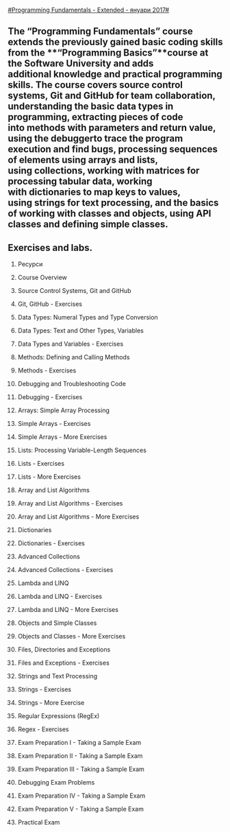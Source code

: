 [#Programming Fundamentals - Extended - януари 2017#](https://softuni.bg/trainings/1568/programming-fundamentals-exended-january-2017)

The **“Programming Fundamentals”** course extends the previously gained basic
coding skills from the \*\*“Programming Basics”\*\*course at the Software
University and adds additional **knowledge** and **practical programming
skills.** The course covers source control systems, **Git** and **GitHub** for
team collaboration, understanding the basic **data types** in programming,
extracting pieces of code into **methods** with parameters and return value,
using the **debugger**to trace the program execution and find bugs, processing
sequences of elements using **arrays** and **lists**, using **collections**,
working with matrices for processing tabular data, working
with **dictionaries** to map keys to values, using **strings** for text
processing, and the basics of working with **classes** and **objects**, using
API classes and defining simple classes.
-----------------------
**Exercises and labs.**
-----------------------

1. Ресурси

2. Course Overview

3. Source Control Systems, Git and GitHub

4. Git, GitHub - Exercises

5. Data Types: Numeral Types and Type Conversion

6. Data Types: Text and Other Types, Variables

7. Data Types and Variables - Exercises

8. Methods: Defining and Calling Methods

9. Methods - Exercises

10. Debugging and Troubleshooting Code

11. Debugging - Exercises

12. Arrays: Simple Array Processing

13. Simple Arrays - Exercises

14. Simple Arrays - More Exercises

15. Lists: Processing Variable-Length Sequences

16. Lists - Exercises

17. Lists - More Exercises

18. Array and List Algorithms

19. Array and List Algorithms - Exercises

20. Array and List Algorithms - More Exercises

21. Dictionaries

22. Dictionaries - Exercises

23. Advanced Collections

24. Advanced Collections - Exercises

25. Lambda and LINQ

26. Lambda and LINQ - Exercises

27. Lambda and LINQ - More Exercises

28. Objects and Simple Classes

29. Objects and Classes - More Exercises

30. Files, Directories and Exceptions

31. Files and Exceptions - Exercises

32. Strings and Text Processing

33. Strings - Exercises

34. Strings - More Exercise

35. Regular Expressions (RegEx)

36. Regex - Exercises

37. Exam Preparation I - Taking a Sample Exam

38. Exam Preparation II - Taking a Sample Exam

39. Exam Preparation III - Taking a Sample Exam

40. Debugging Exam Problems

41. Exam Preparation IV - Taking a Sample Exam

42. Exam Preparation V - Taking a Sample Exam

43. Practical Еxam
